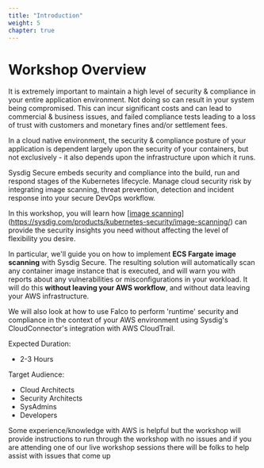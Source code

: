 ```yaml
---
title: "Introduction"
weight: 5
chapter: true
---
```


# Workshop Overview

 It is extremely important to maintain a high level of security & compliance in your entire application environment. Not doing so can result in your system being compromised. This can incur significant costs and can lead to commercial & business issues, and failed compliance tests leading to a loss of trust with customers and monetary fines and/or settlement fees.  

 In a cloud native environment, the security & compliance posture of your application is dependent largely upon the security of your containers, but not exclusively - it also depends upon the infrastructure upon which it runs.

 Sysdig Secure embeds security and compliance into the build, run and respond stages of the Kubernetes lifecycle. Manage cloud security risk by integrating image scanning, threat prevention, detection and incident response into your secure DevOps workflow.

 In this workshop, you will learn how [[image scanning](https://sysdig.com/products/kubernetes-security/image-scanning/)](https://sysdig.com/products/kubernetes-security/image-scanning/) can provide the security insights you need without affecting the level of flexibility you desire.

<!-- Insert banner here -->
 <!-- ![Image Scanning](/images/00_introduction/aliens.png) -->

 In particular, we'll guide you on how to implement **ECS Fargate image scanning** with Sysdig Secure. The resulting solution will automatically scan any container image instance that is executed, and will warn you with reports about any vulnerabilities or misconfigurations in your workload. It will do this **without leaving your AWS workflow**, and without data leaving your AWS infrastructure.

 We will also look at how to use Falco to perform 'runtime' security and compliance in the context of your AWS environment using Sysdig's CloudConnector's integration with AWS CloudTrail.

 Expected Duration:
 
 * 2-3 Hours

 Target Audience:

* Cloud Architects
* Security Architects
* SysAdmins
* Developers

 Some experience/knowledge with AWS is helpful but the workshop will provide instructions to run through the workshop with no issues and if you are attending one of our live workshop sessions there will be folks to help assist with issues that come up 
